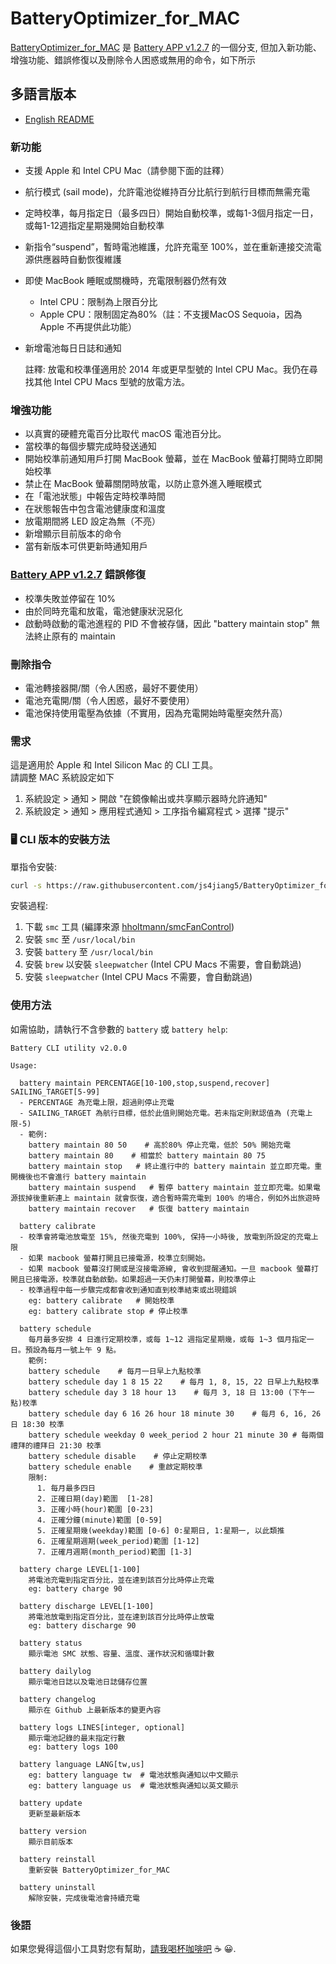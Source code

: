 # BatteryOptimizer_for_MAC

[BatteryOptimizer_for_MAC](https://github.com/js4jiang5/BatteryOptimizer_for_MAC) 是 [Battery APP v1.2.7](https://github.com/actuallymentor/battery) 的一個分支, 但加入新功能、增強功能、錯誤修復以及刪除令人困惑或無用的命令，如下所示

## 多語言版本
- [English README](README.md)<br>

### 新功能
- 支援 Apple 和 Intel CPU Mac（請參閱下面的註釋）
- 航行模式 (sail mode)，允許電池從維持百分比航行到航行目標而無需充電
- 定時校準，每月指定日（最多四日）開始自動校準，或每1-3個月指定一日，或每1-12週指定星期幾開始自動校準
- 新指令“suspend”，暫時電池維護，允許充電至 100%，並在重新連接交流電源供應器時自動恢復維護
- 即使 MacBook 睡眠或關機時，充電限制器仍然有效
  - Intel CPU：限制為上限百分比
  - Apple CPU：限制固定為80%（註：不支援MacOS Sequoia，因為 Apple 不再提供此功能）
- 新增電池每日日誌和通知 

  註釋: 放電和校準僅適用於 2014 年或更早型號的 Intel CPU Mac。我仍在尋找其他 Intel CPU Macs 型號的放電方法。

### 增強功能
- 以真實的硬體充電百分比取代 macOS 電池百分比。
- 當校準的每個步驟完成時發送通知
- 開始校準前通知用戶打開 MacBook 螢幕，並在 MacBook 螢幕打開時立即開始校準
- 禁止在 MacBook 螢幕關閉時放電，以防止意外進入睡眠模式
- 在「電池狀態」中報告定時校準時間
- 在狀態報告中包含電池健康度和溫度
- 放電期間將 LED 設定為無（不亮）
- 新增顯示目前版本的命令
- 當有新版本可供更新時通知用戶

### [Battery APP v1.2.7](https://github.com/actuallymentor/battery) 錯誤修復 
- 校準失敗並停留在 10%
- 由於同時充電和放電，電池健康狀況惡化
- 啟動時啟動的電池進程的 PID 不會被存儲，因此 "battery maintain stop" 無法終止原有的 maintain

### 刪除指令
- 電池轉接器開/關（令人困惑，最好不要使用）
- 電池充電開/關（令人困惑，最好不要使用）
- 電池保持使用電壓為依據（不實用，因為充電開始時電壓突然升高）

### 需求
這是適用於 Apple 和 Intel Silicon Mac 的 CLI 工具。<br>
請調整 MAC 系統設定如下
1.	系統設定 > 通知 > 開啟 "在鏡像輸出或共享顯示器時允許通知"
2.	系統設定 > 通知 > 應用程式通知 > 工序指令編寫程式 > 選擇 "提示"

### 🖥 CLI 版本的安裝方法

單指令安裝:

```bash
curl -s https://raw.githubusercontent.com/js4jiang5/BatteryOptimizer_for_MAC/main/setup.sh | bash
```

安裝過程:

1. 下載 `smc` 工具 (編譯來源 [hholtmann/smcFanControl](https://github.com/hholtmann/smcFanControl.git))
2. 安裝 `smc` 至 `/usr/local/bin`
3. 安裝 `battery` 至 `/usr/local/bin`
4. 安裝 `brew` 以安裝 `sleepwatcher` (Intel CPU Macs 不需要，會自動跳過)
5. 安裝 `sleepwatcher` (Intel CPU Macs 不需要，會自動跳過)

### 使用方法

如需協助，請執行不含參數的 `battery` 或 `battery help`:

```
Battery CLI utility v2.0.0

Usage:

  battery maintain PERCENTAGE[10-100,stop,suspend,recover] SAILING_TARGET[5-99]
  - PERCENTAGE 為充電上限，超過則停止充電
  - SAILING_TARGET 為航行目標，低於此值則開始充電。若未指定則默認值為 (充電上限-5)
  - 範例:
    battery maintain 80 50    # 高於80% 停止充電，低於 50% 開始充電
    battery maintain 80    # 相當於 battery maintain 80 75
    battery maintain stop   # 終止進行中的 battery maintain 並立即充電。重開機後也不會進行 battery maintain
    battery maintain suspend   # 暫停 battery maintain 並立即充電。如果電源拔掉後重新連上 maintain 就會恢復，適合暫時需充電到 100% 的場合，例如外出旅遊時
    battery maintain recover   # 恢復 battery maintain

  battery calibrate
  - 校準會將電池放電至 15%, 然後充電到 100%, 保持一小時後, 放電到所設定的充電上限
  - 如果 macbook 螢幕打開且已接電源，校準立刻開始。
  - 如果 macbook 螢幕沒打開或是沒接電源線, 會收到提醒通知。一旦 macbook 螢幕打開且已接電源，校準就自動啟動。如果超過一天仍未打開螢幕，則校準停止
  - 校準過程中每一步驟完成都會收到通知直到校準結束或出現錯誤
    eg: battery calibrate   # 開始校準
    eg: battery calibrate stop # 停止校準

  battery schedule
    每月最多安排 4 日進行定期校準，或每 1~12 週指定星期幾，或每 1~3 個月指定一日。預設為每月一號上午 9 點。
    範例:
    battery schedule    # 每月一日早上九點校準
    battery schedule day 1 8 15 22    # 每月 1, 8, 15, 22 日早上九點校準
    battery schedule day 3 18 hour 13    # 每月 3, 18 日 13:00 (下午一點)校準
    battery schedule day 6 16 26 hour 18 minute 30    # 每月 6, 16, 26 日 18:30 校準
    battery schedule weekday 0 week_period 2 hour 21 minute 30 # 每兩個禮拜的禮拜日 21:30 校準
    battery schedule disable    # 停止定期校準
    battery schedule enable    # 重啟定期校準
    限制:
      1. 每月最多四日
      2. 正確日期(day)範圍  [1-28]
      3. 正確小時(hour)範圍 [0-23]
      4. 正確分鐘(minute)範圍 [0-59]
      5. 正確星期幾(weekday)範圍 [0-6] 0:星期日, 1:星期一, 以此類推
      6. 正確星期週期(week_period)範圍 [1-12]
      7. 正確月週期(month_period)範圍 [1-3]

  battery charge LEVEL[1-100]
    將電池充電到指定百分比，並在達到該百分比時停止充電
    eg: battery charge 90

  battery discharge LEVEL[1-100]
    將電池放電到指定百分比，並在達到該百分比時停止放電
    eg: battery discharge 90

  battery status
    顯示電池 SMC 狀態、容量、溫度、運作狀況和循環計數

  battery dailylog
    顯示電池日誌以及電池日誌儲存位置

  battery changelog
    顯示在 Github 上最新版本的變更內容

  battery logs LINES[integer, optional]
    顯示電池記錄的最末指定行數
    eg: battery logs 100

  battery language LANG[tw,us]
    eg: battery language tw  # 電池狀態與通知以中文顯示
    eg: battery language us  # 電池狀態與通知以英文顯示
  
  battery update
    更新至最新版本

  battery version
    顯示目前版本

  battery reinstall
    重新安裝 BatteryOptimizer_for_MAC

  battery uninstall
    解除安裝，完成後電池會持續充電
```

### 後語
如果您覺得這個小工具對您有幫助，[請我喝杯咖啡吧](https://buymeacoffee.com/js4jiang5) ☕ 😀.